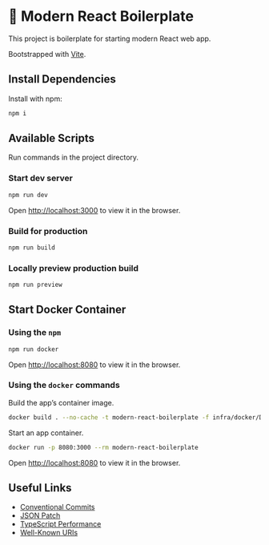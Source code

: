 # 🤖 Modern React Boilerplate

This project is boilerplate for starting modern React web app.

Bootstrapped with [Vite](https://github.com/vitejs/vite.git).

## Install Dependencies
Install with npm:
```sh
npm i
```

## Available Scripts
Run commands in the project directory.

### Start dev server
```sh
npm run dev
```
Open [http://localhost:3000](http://localhost:3000) to view it in the browser.

### Build for production
```sh
npm run build
```

### Locally preview production build
```sh
npm run preview
```

## Start Docker Container

### Using the `npm`
```sh
npm run docker
```
Open [http://localhost:8080](http://localhost:8080) to view it in the browser.

### Using the `docker` commands
Build the app’s container image.
```sh
docker build . --no-cache -t modern-react-boilerplate -f infra/docker/Dockerfile
```
Start an app container.
```sh
docker run -p 8080:3000 --rm modern-react-boilerplate
```
Open [http://localhost:8080](http://localhost:8080) to view it in the browser.

## Useful Links
- [Conventional Commits](https://www.conventionalcommits.org)
- [JSON Patch](https://datatracker.ietf.org/doc/html/rfc6902)
- [TypeScript Performance](https://github.com/microsoft/TypeScript/wiki/Performance)
- [Well-Known URIs](https://www.rfc-editor.org/rfc/rfc8615#section-3)
